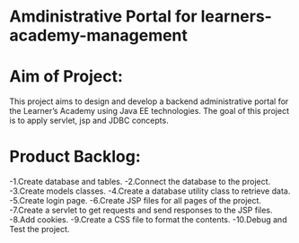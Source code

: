 # Amdinistrative Portal for learners-academy-management

# Aim of Project:
  This project aims to design and develop a backend administrative portal for the Learner’s Academy using Java EE technologies. The goal of this project is to apply servlet, jsp and JDBC concepts.
  
# Product Backlog:

-1.Create database and tables.
-2.Connect the database to the project.
-3.Create models classes.
-4.Create a database utility class to retrieve data.
-5.Create login page.
-6.Create JSP files for all pages of the project.
-7.Create a servlet to get requests and send responses to the JSP files.
-8.Add cookies.
-9.Create a CSS file to format the contents.
-10.Debug and Test the project.
